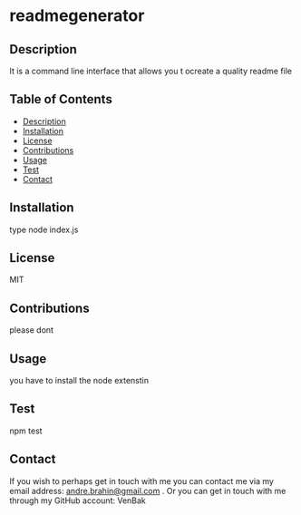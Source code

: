 # readmegenerator

## Description

It is a command line interface that allows you t ocreate a quality readme file

## Table of Contents

- [Description](#description)
- [Installation](#installation)
- [License](#license)
- [Contributions](#contributions)
- [Usage](#usage)
- [Test](#test)
- [Contact](#contact)

## Installation

type node index.js

## License

MIT

## Contributions

please dont

## Usage

you have to install the  node  extenstin

## Test

npm test

## Contact

If you wish to perhaps get in touch with me you can contact me via my email address: andre.brahin@gmail.com .
Or you can get in touch with me through my GitHub account: VenBak
